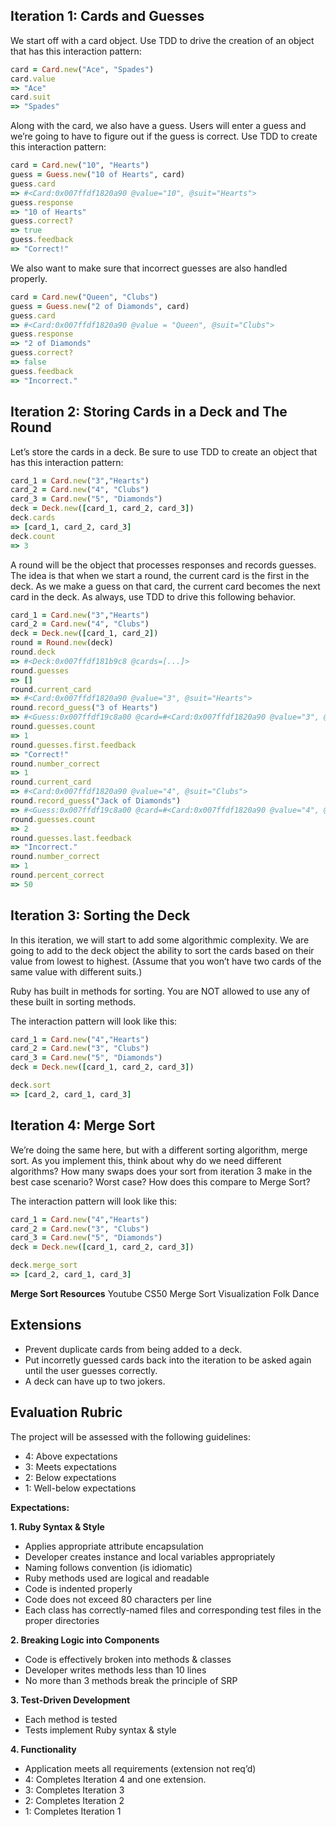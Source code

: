 ## Iteration 1: Cards and Guesses
We start off with a card object. Use TDD to drive the creation of an object that has this interaction pattern:

```ruby
card = Card.new("Ace", "Spades")
card.value
=> "Ace"
card.suit
=> "Spades"
```

Along with the card, we also have a guess. Users will enter a guess and we’re going to have to figure out if the guess is correct. Use TDD to create this interaction pattern:

```ruby
card = Card.new("10", "Hearts")
guess = Guess.new("10 of Hearts", card)
guess.card
=> #<Card:0x007ffdf1820a90 @value="10", @suit="Hearts">
guess.response
=> "10 of Hearts"
guess.correct?
=> true
guess.feedback
=> "Correct!"
```

We also want to make sure that incorrect guesses are also handled properly.

```ruby
card = Card.new("Queen", "Clubs")
guess = Guess.new("2 of Diamonds", card)
guess.card
=> #<Card:0x007ffdf1820a90 @value = "Queen", @suit="Clubs">
guess.response
=> "2 of Diamonds"
guess.correct?
=> false
guess.feedback
=> "Incorrect."
```

## Iteration 2: Storing Cards in a Deck and The Round

Let’s store the cards in a deck. Be sure to use TDD to create an object that has this interaction pattern:

```ruby
card_1 = Card.new("3","Hearts")
card_2 = Card.new("4", "Clubs")
card_3 = Card.new("5", "Diamonds")
deck = Deck.new([card_1, card_2, card_3])
deck.cards
=> [card_1, card_2, card_3]
deck.count
=> 3
```

A round will be the object that processes responses and records guesses. The idea is that when we start a round, the current card is the first in the deck. As we make a guess on that card, the current card becomes the next card in the deck. As always, use TDD to drive this following behavior.

```ruby
card_1 = Card.new("3","Hearts")
card_2 = Card.new("4", "Clubs")
deck = Deck.new([card_1, card_2])
round = Round.new(deck)
round.deck
=> #<Deck:0x007ffdf181b9c8 @cards=[...]>
round.guesses
=> []
round.current_card
=> #<Card:0x007ffdf1820a90 @value="3", @suit="Hearts">
round.record_guess("3 of Hearts")
=> #<Guess:0x007ffdf19c8a00 @card=#<Card:0x007ffdf1820a90 @value="3", @suit="Hearts">, @response="3 of Hearts">
round.guesses.count
=> 1
round.guesses.first.feedback
=> "Correct!"
round.number_correct
=> 1
round.current_card
=> #<Card:0x007ffdf1820a90 @value="4", @suit="Clubs">
round.record_guess("Jack of Diamonds")
=> #<Guess:0x007ffdf19c8a00 @card=#<Card:0x007ffdf1820a90 @value="4", @suit="Clubs">, @response="Jack of Diamonds">
round.guesses.count
=> 2
round.guesses.last.feedback
=> "Incorrect."
round.number_correct
=> 1
round.percent_correct
=> 50
```

## Iteration 3: Sorting the Deck

In this iteration, we will start to add some algorithmic complexity. We are going to add to the deck object the ability to sort the cards based on their value from lowest to highest. (Assume that you won’t have two cards of the same value with different suits.)

Ruby has built in methods for sorting. You are NOT allowed to use any of these built in sorting methods.

The interaction pattern will look like this:

```ruby
card_1 = Card.new("4","Hearts")
card_2 = Card.new("3", "Clubs")
card_3 = Card.new("5", "Diamonds")
deck = Deck.new([card_1, card_2, card_3])

deck.sort
=> [card_2, card_1, card_3]
```

## Iteration 4: Merge Sort
We’re doing the same here, but with a different sorting algorithm, merge sort. As you implement this, think about why do we need different algorithms? How many swaps does your sort from iteration 3 make in the best case scenario? Worst case? How does this compare to Merge Sort?

The interaction pattern will look like this:

```ruby
card_1 = Card.new("4","Hearts")
card_2 = Card.new("3", "Clubs")
card_3 = Card.new("5", "Diamonds")
deck = Deck.new([card_1, card_2, card_3])

deck.merge_sort
=> [card_2, card_1, card_3]
```

**Merge Sort Resources**
Youtube CS50
Merge Sort Visualization
Folk Dance
## Extensions
- Prevent duplicate cards from being added to a deck.
- Put incorretly guessed cards back into the iteration to be asked again until the user guesses correctly.
- A deck can have up to two jokers.

## Evaluation Rubric

The project will be assessed with the following guidelines:

- 4: Above expectations
- 3: Meets expectations
- 2: Below expectations
- 1: Well-below expectations

**Expectations:**

**1. Ruby Syntax & Style**
- Applies appropriate attribute encapsulation
- Developer creates instance and local variables appropriately
- Naming follows convention (is idiomatic)
- Ruby methods used are logical and readable
- Code is indented properly
- Code does not exceed 80 characters per line
- Each class has correctly-named files and corresponding test files in the proper directories

**2. Breaking Logic into Components**
- Code is effectively broken into methods & classes
- Developer writes methods less than 10 lines
- No more than 3 methods break the principle of SRP

**3. Test-Driven Development**
- Each method is tested
- Tests implement Ruby syntax & style

**4. Functionality**
- Application meets all requirements (extension not req’d)
- 4: Completes Iteration 4 and one extension.
- 3: Completes Iteration 3
- 2: Completes Iteration 2
- 1: Completes Iteration 1

